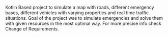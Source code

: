 Kotlin Based project to simulate a map with roads, different emergency bases, different vehicles with varying properties and real time traffic
situations. Goal of the project was to simulate emergencies and solve them with given resources in the most optimal way. For more precise info 
check Change of Requirements.
